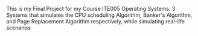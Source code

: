 This is my Final Project for my Course ITE005 Operating Systems. 
3 Systems that simulates the CPU scheduling Algorithm, Banker's Algorithm, and Page Replacement Algorithm respectively, while simulating real-life scenarios
